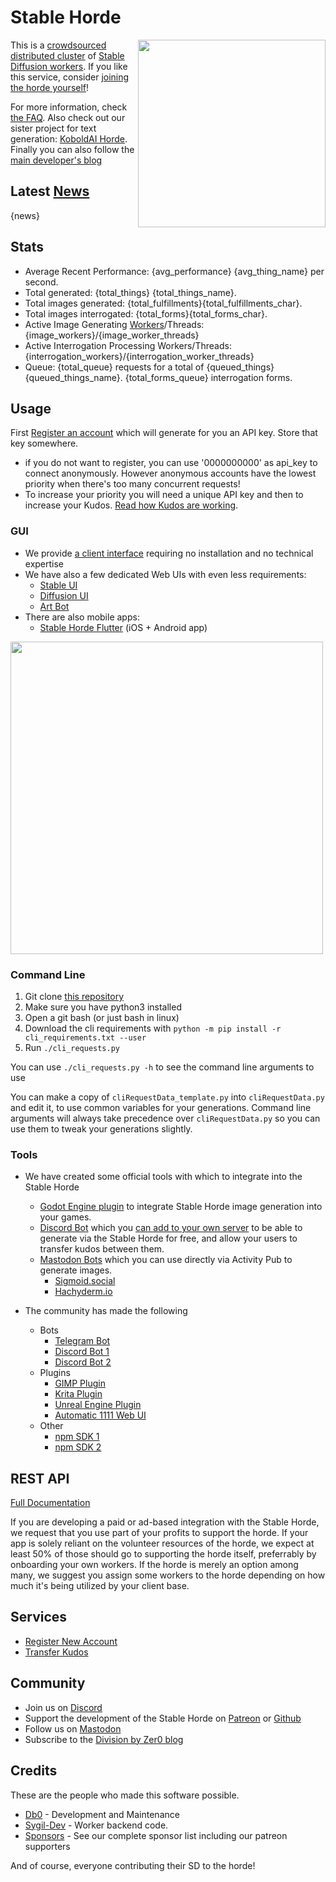 # Stable Horde

<img style="float:right" src="{horde_img_url}/{horde_image}.jpg" width="300" /> This is a [crowdsourced distributed cluster](https://github.com/db0/AI-Horde) of [Stable Diffusion workers](https://github.com/sd-webui/nataili). If you like this service, consider [joining the horde yourself](https://github.com/db0/AI-Horde/blob/main/README_StableHorde.md)!

For more information, check [the FAQ](https://github.com/db0/AI-Horde/blob/main/FAQ.md). Also check out our sister project for text generation: [KoboldAI Horde](https://koboldai.net). Finally you can also follow the [main developer's blog](https://dbzer0.com)

## Latest [News](/api/v2/status/news)

{news}

## Stats 

* Average Recent Performance: {avg_performance} {avg_thing_name} per second. 
* Total generated: {total_things} {total_things_name}. 
* Total images generated: {total_fulfillments}{total_fulfillments_char}.
* Total images interrogated: {total_forms}{total_forms_char}.
* Active Image Generating [Workers](/api/v2/workers)/Threads: {image_workers}/{image_worker_threads}
* Active Interrogation Processing Workers/Threads: {interrogation_workers}/{interrogation_worker_threads}
* Queue: {total_queue} requests for a total of {queued_things} {queued_things_name}. {total_forms_queue} interrogation forms.

## Usage

First [Register an account](/register) which will generate for you an API key. Store that key somewhere.

   * if you do not want to register, you can use '0000000000' as api_key to connect anonymously. However anonymous accounts have the lowest priority when there's too many concurrent requests!
   * To increase your priority you will need a unique API key and then to increase your Kudos. [Read how Kudos are working](https://dbzer0.com/blog/the-kudos-based-economy-for-the-koboldai-horde/).

### GUI

* We provide [a client interface](https://dbzer0.itch.io/lucid-creations) requiring no installation and no technical expertise
* We have also a few dedicated Web UIs with even less requirements:
    * [Stable UI](https://aqualxx.github.io/stable-ui/)
    * [Diffusion UI](https://diffusionui.com/b/stable_horde)
    * [Art Bot](https://tinybots.net/artbot)
* There are also mobile apps:
    * [Stable Horde Flutter](https://ppiqr.app.link/download) (iOS + Android app)

<img src="https://raw.githubusercontent.com/db0/Stable-Horde-Client/main/screenshot.png" width="500" />

### Command Line
1. Git clone [this repository](https://github.com/db0/Stable-Horde)
1. Make sure you have python3 installed
1. Open a git bash (or just bash in linux)
1. Download the cli requirements with `python -m pip install -r cli_requirements.txt --user`
1. Run `./cli_requests.py` 

You can use `./cli_requests.py -h` to see the command line arguments to use

You can make a copy of `cliRequestData_template.py` into `cliRequestData.py` and edit it, to use common variables for your generations. Command line arguments will always take precedence over `cliRequestData.py` so you can use them to tweak your generations slightly.

### Tools

* We have created some official tools with which to integrate into the Stable Horde
    * [Godot Engine plugin](https://github.com/db0/Stable-Horde-Client-Addon) to integrate Stable Horde image generation into your games.
    * [Discord Bot](https://github.com/JamDon2/ai-horde-bot) which you [can add to your own server](https://discord.com/api/oauth2/authorize?client_id=1019572037360025650&permissions=8192&scope=bot) to be able to generate via the Stable Horde for free, and allow your users to transfer kudos between them.
    * [Mastodon Bots](https://github.com/db0/mastodon-stable-horde-generate) which you can use directly via Activity Pub to generate images.
        * <a rel="me" href="https://sigmoid.social/@stablehorde_generator">Sigmoid.social</a>
        * <a rel="me" href="https://hachyderm.io/@haichy">Hachyderm.io</a>

* The community has made the following
    * Bots
        * [Telegram Bot](https://t.me/CraiyonArtBot)
        * [Discord Bot 1](https://harrisonvanderbyl.github.io/WriterBot/)
        * [Discord Bot 2](https://github.com/ZeldaFan0225/Stable_Horde_Discord)
    * Plugins
        * [GIMP Plugin](https://github.com/blueturtleai/gimp-stable-diffusion/tree/main/stablehorde)
        * [Krita Plugin](https://github.com/blueturtleai/krita-stable-diffusion)
        * [Unreal Engine Plugin](https://github.com/Mystfit/Unreal-StableDiffusionTools)
        * [Automatic 1111 Web UI](https://github.com/natanjunges/stable-diffusion-webui-stable-horde)
    * Other
        * [npm SDK 1](https://www.npmjs.com/package/@zeldafan0225/stable_horde)
        * [npm SDK 2](https://www.npmjs.com/package/stable-horde-api)

## REST API

[Full Documentation](/api)

If you are developing a paid or ad-based integration with the Stable Horde, we request that you use part of your profits to support the horde. If your app is solely reliant on the volunteer resources of the horde, we expect at least 50% of those should go to supporting the horde itself, preferrably by onboarding your own workers. If the horde is merely an option among many, we suggest you assign some workers to the horde depending on how much it's being utilized by your client base.

## Services

* [Register New Account](/register)
* [Transfer Kudos](/transfer)

## Community

* Join us on [Discord](https://discord.gg/3DxrhksKzn)
* Support the development of the Stable Horde on [Patreon](https://www.patreon.com/db0) or [Github](https://github.com/db0)
* Follow us on <a rel="me" href="https://sigmoid.social/@stablehorde">Mastodon</a>
* Subscribe to the [Division by Zer0 blog](https://dbzer0.com/)

## Credits

These are the people who made this software possible.

* [Db0](https://dbzer0.com) - Development and Maintenance
* [Sygil-Dev](https://github.com/Sygil-Dev) - Worker backend code.
* [Sponsors](/sponsors) - See our complete sponsor list including our patreon supporters

And of course, everyone contributing their SD to the horde!
